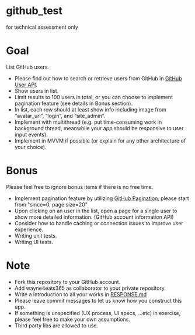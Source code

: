# github_test
for technical assessment only
# Goal
List GitHub users.  
- Please find out how to search or retrieve users from GitHub in [GitHub User API](https://docs.github.com/en/rest/reference/users).
- Show users in list.
- Limit results to 100 users in total, or you can choose to implement pagination feature (see details in Bonus section).
- In list, each row should at least show info including image from “avatar_url”, “login”, and “site_admin”.
- Implement with multithread (e.g. put time-consuming work in background thread, meanwhile your app should be responsive to user input events).
- Implement in MVVM if possible (or explain for any other architecture of your choice).

# Bonus
Please feel free to ignore bonus items if there is no free time.
- Implement pagination feature by utilizing [GitHub Pagination](https://docs.github.com/en/rest/guides/traversing-with-pagination), please start from "since=0, page size=20"
- Upon clicking on an user in the list, open a page for a single user to show more detailed information. (GitHub account information API)
- Consider how to handle caching or connection issues to improve user experience.
- Writing unit tests.
- Writing UI tests.

# Note
- Fork this repository to your GitHub account.
- Add wayne4eats365 as collaborator to your private repository.
- Write a introduction to all your works in [RESPONSE.md](RESPONSE.md)
- Please leave commit messages to let us know how you construct this app.
- If something is unspecified (UX process, UI specs, ...etc) in exercise, please feel free to make your own assumptions.
- Third party libs are allowed to use.
